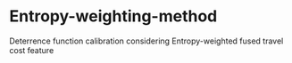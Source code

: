# Entropy-weighting-method
Deterrence function calibration considering Entropy-weighted fused travel cost feature
